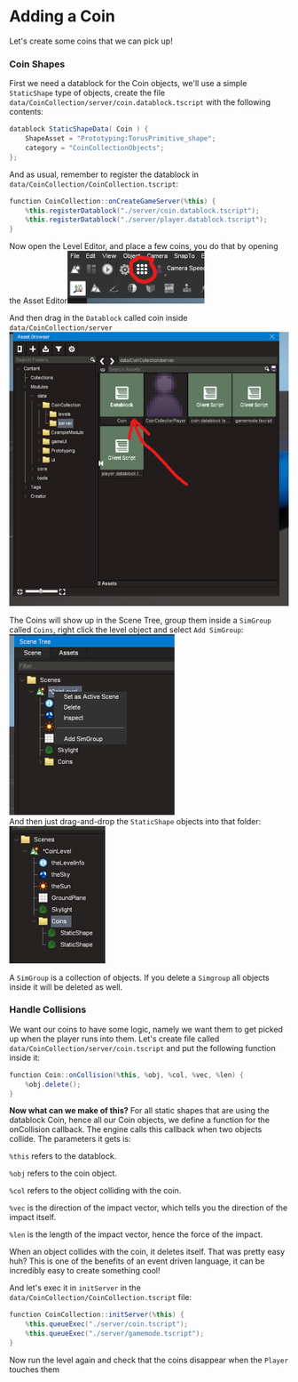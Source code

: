 # Adding a Coin

Let's create some coins that we can pick up!

### Coin Shapes

First we need a datablock for the Coin objects, we'll use a simple `StaticShape` type of objects, create the file `data/CoinCollection/server/coin.datablock.tscript` with the following contents:

```csharp
datablock StaticShapeData( Coin ) {
    ShapeAsset = "Prototyping:TorusPrimitive_shape";
    category = "CoinCollectionObjects";
};
```

And as usual, remember to register the datablock in `data/CoinCollection/CoinCollection.tscript`:

```csharp
function CoinCollection::onCreateGameServer(%this) {
    %this.registerDatablock("./server/coin.datablock.tscript");
    %this.registerDatablock("./server/player.datablock.tscript");
}
```

Now open the Level Editor, and place a few coins, you do that by opening the Asset Editor![](<../../../.gitbook/assets/image (8).png>)

And then drag in the `Datablock` called coin inside `data/CoinCollection/server` ![](<../../../.gitbook/assets/image (2) (1).png>)

The Coins will show up in the Scene Tree, group them inside a `SimGroup` called `Coins`, right click the level object and select `Add SimGroup`:\
![](<../../../.gitbook/assets/image (10).png>)\
And then just drag-and-drop the `StaticShape` objects into that folder:\
![](<../../../.gitbook/assets/image (9).png>)

A `SimGroup` is a collection of objects. If you delete a `Simgroup` all objects inside it will be deleted as well.

### Handle Collisions

We want our coins to have some logic, namely we want them to get picked up when the player runs into them. Let's create file called `data/CoinCollection/server/coin.tscript` and put the following function inside it:

```csharp
function Coin::onCollision(%this, %obj, %col, %vec, %len) {
    %obj.delete();
}
```

**Now what can we make of this?** For all static shapes that are using the datablock Coin, hence all our Coin objects, we define a function for the onCollision callback. The engine calls this callback when two objects collide. The parameters it gets is:

`%this` refers to the datablock.

`%obj` refers to the coin object.

`%col` refers to the object colliding with the coin.

`%vec` is the direction of the impact vector, which tells you the direction of the impact itself.

`%len` is the length of the impact vector, hence the force of the impact.

When an object collides with the coin, it deletes itself. That was pretty easy huh? This is one of the benefits of an event driven language, it can be incredibly easy to create something cool!

And let's exec it in `initServer` in the `data/CoinCollection/CoinCollection.tscript` file:&#x20;

```csharp
function CoinCollection::initServer(%this) {
    %this.queueExec("./server/coin.tscript");
    %this.queueExec("./server/gamemode.tscript");
}
```

Now run the level again and check that the coins disappear when the `Player` touches them
